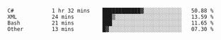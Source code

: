 <!--START_SECTION:waka-->

```text
C#            1 hr 32 mins    ████████████▓░░░░░░░░░░░░   50.88 %
XML           24 mins         ███▒░░░░░░░░░░░░░░░░░░░░░   13.59 %
Bash          21 mins         ███░░░░░░░░░░░░░░░░░░░░░░   11.65 %
Other         13 mins         █▓░░░░░░░░░░░░░░░░░░░░░░░   07.30 %
```

<!--END_SECTION:waka-->
